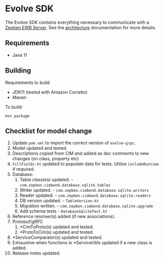 # Evolve SDK #

The Evolve SDK contains everything necessary to communicate with a [Zepben EWB Server](TODO). See the [architecture](docs/architecture.md) documentation for more details.

## Requirements ##

- Java 11

## Building ##

Requirements to build

- JDK11 (tested with Amazon Corretto)
- Maven

To build:

    mvn package

## Checklist for model change ##

1. Update `pom.xml` to import the correct version of `evolve-grpc`.
1. Model updated and tested.
1. Descriptions copied from CIM and added as doc comments to new changes (on class, property etc)
1. `FillFields.kt` updated to populate data for tests. Utilise `includeRuntime` if required.
1. Database:
    1. Table class(es) updated. - `com.zepben.cimbend.database.sqlite.tables`
    1. Writer updated. - `com.zepben.cimbend.database.sqlite.writers`
    1. Reader updated. - `com.zepben.cimbend.database.sqlite.readers`
    1. DB version updated. - `TableVersion.kt`
    1. Migration written. - `com.zepben.cimbend.database.sqlite.upgrade`
    1. Add schema tests - `DatabaseSqliteTest.kt`
1. Reference resolver(s) added (if new associations).
1. Protobuf/gRPC
    1. *CimToProto(s) updated and tested.
    1. *ProtoToCim(s) updated and tested.
1. *ServiceComparator(s) updated and tested.
1. Exhaustive when functions in *ServiceUtils updated if a new class is added.
1. Release notes updated.
